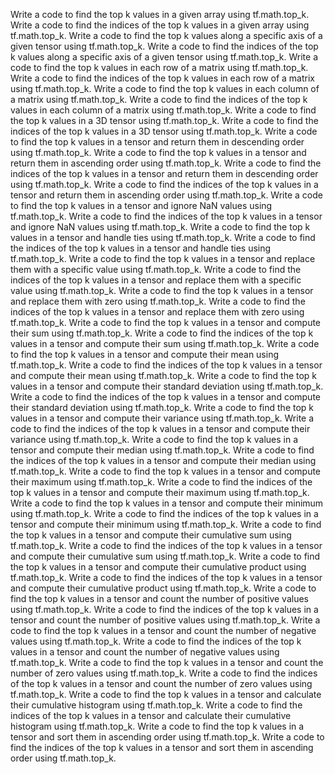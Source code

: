 Write a code to find the top k values in a given array using tf.math.top_k.
Write a code to find the indices of the top k values in a given array using tf.math.top_k.
Write a code to find the top k values along a specific axis of a given tensor using tf.math.top_k.
Write a code to find the indices of the top k values along a specific axis of a given tensor using tf.math.top_k.
Write a code to find the top k values in each row of a matrix using tf.math.top_k.
Write a code to find the indices of the top k values in each row of a matrix using tf.math.top_k.
Write a code to find the top k values in each column of a matrix using tf.math.top_k.
Write a code to find the indices of the top k values in each column of a matrix using tf.math.top_k.
Write a code to find the top k values in a 3D tensor using tf.math.top_k.
Write a code to find the indices of the top k values in a 3D tensor using tf.math.top_k.
Write a code to find the top k values in a tensor and return them in descending order using tf.math.top_k.
Write a code to find the top k values in a tensor and return them in ascending order using tf.math.top_k.
Write a code to find the indices of the top k values in a tensor and return them in descending order using tf.math.top_k.
Write a code to find the indices of the top k values in a tensor and return them in ascending order using tf.math.top_k.
Write a code to find the top k values in a tensor and ignore NaN values using tf.math.top_k.
Write a code to find the indices of the top k values in a tensor and ignore NaN values using tf.math.top_k.
Write a code to find the top k values in a tensor and handle ties using tf.math.top_k.
Write a code to find the indices of the top k values in a tensor and handle ties using tf.math.top_k.
Write a code to find the top k values in a tensor and replace them with a specific value using tf.math.top_k.
Write a code to find the indices of the top k values in a tensor and replace them with a specific value using tf.math.top_k.
Write a code to find the top k values in a tensor and replace them with zero using tf.math.top_k.
Write a code to find the indices of the top k values in a tensor and replace them with zero using tf.math.top_k.
Write a code to find the top k values in a tensor and compute their sum using tf.math.top_k.
Write a code to find the indices of the top k values in a tensor and compute their sum using tf.math.top_k.
Write a code to find the top k values in a tensor and compute their mean using tf.math.top_k.
Write a code to find the indices of the top k values in a tensor and compute their mean using tf.math.top_k.
Write a code to find the top k values in a tensor and compute their standard deviation using tf.math.top_k.
Write a code to find the indices of the top k values in a tensor and compute their standard deviation using tf.math.top_k.
Write a code to find the top k values in a tensor and compute their variance using tf.math.top_k.
Write a code to find the indices of the top k values in a tensor and compute their variance using tf.math.top_k.
Write a code to find the top k values in a tensor and compute their median using tf.math.top_k.
Write a code to find the indices of the top k values in a tensor and compute their median using tf.math.top_k.
Write a code to find the top k values in a tensor and compute their maximum using tf.math.top_k.
Write a code to find the indices of the top k values in a tensor and compute their maximum using tf.math.top_k.
Write a code to find the top k values in a tensor and compute their minimum using tf.math.top_k.
Write a code to find the indices of the top k values in a tensor and compute their minimum using tf.math.top_k.
Write a code to find the top k values in a tensor and compute their cumulative sum using tf.math.top_k.
Write a code to find the indices of the top k values in a tensor and compute their cumulative sum using tf.math.top_k.
Write a code to find the top k values in a tensor and compute their cumulative product using tf.math.top_k.
Write a code to find the indices of the top k values in a tensor and compute their cumulative product using tf.math.top_k.
Write a code to find the top k values in a tensor and count the number of positive values using tf.math.top_k.
Write a code to find the indices of the top k values in a tensor and count the number of positive values using tf.math.top_k.
Write a code to find the top k values in a tensor and count the number of negative values using tf.math.top_k.
Write a code to find the indices of the top k values in a tensor and count the number of negative values using tf.math.top_k.
Write a code to find the top k values in a tensor and count the number of zero values using tf.math.top_k.
Write a code to find the indices of the top k values in a tensor and count the number of zero values using tf.math.top_k.
Write a code to find the top k values in a tensor and calculate their cumulative histogram using tf.math.top_k.
Write a code to find the indices of the top k values in a tensor and calculate their cumulative histogram using tf.math.top_k.
Write a code to find the top k values in a tensor and sort them in ascending order using tf.math.top_k.
Write a code to find the indices of the top k values in a tensor and sort them in ascending order using tf.math.top_k.